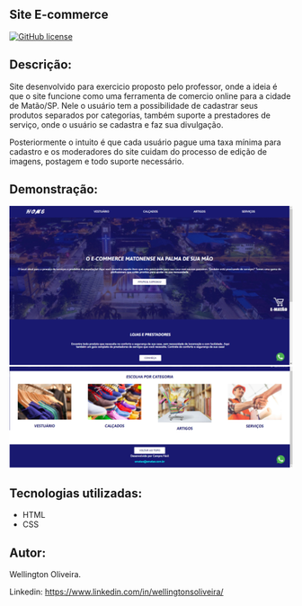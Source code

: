 ## Site E-commerce
[![GitHub license](https://img.shields.io/github/license/WellingtonOliveira95/site_ecommerce)](https://github.com/WellingtonOliveira95/site_ecommerce/blob/main/LICENSE)

## Descrição:
Site desenvolvido para exercicio proposto pelo professor, onde a ideia é que o site funcione como uma ferramenta de comercio online para a cidade de Matão/SP.
Nele o usuário tem a possibilidade de cadastrar seus produtos separados por categorias, também suporte a prestadores de serviço, onde o usuário se cadastra e faz sua divulgação.

Posteriormente o intuito é que cada usuário pague uma taxa mínima para cadastro e os moderadores do site cuidam do processo de edição de imagens, postagem e todo suporte necessário.

## Demonstração:

<img src = "https://github.com/WellingtonOliveira95/site_ecommerce/blob/main/assets/tela%201.png" width="700">
<img src = "https://github.com/WellingtonOliveira95/site_ecommerce/blob/main/assets/tela_2.png" width="700">



## Tecnologias utilizadas:
- HTML
- CSS

## Autor:
Wellington Oliveira.

Linkedin: https://www.linkedin.com/in/wellingtonsoliveira/
